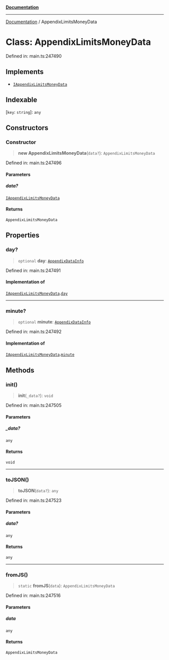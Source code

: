 [**Documentation**](../README.md)

***

[Documentation](../README.md) / AppendixLimitsMoneyData

# Class: AppendixLimitsMoneyData

Defined in: main.ts:247490

## Implements

- [`IAppendixLimitsMoneyData`](../interfaces/IAppendixLimitsMoneyData.md)

## Indexable

\[`key`: `string`\]: `any`

## Constructors

### Constructor

> **new AppendixLimitsMoneyData**(`data?`): `AppendixLimitsMoneyData`

Defined in: main.ts:247496

#### Parameters

##### data?

[`IAppendixLimitsMoneyData`](../interfaces/IAppendixLimitsMoneyData.md)

#### Returns

`AppendixLimitsMoneyData`

## Properties

### day?

> `optional` **day**: [`AppendixDataInfo`](AppendixDataInfo.md)

Defined in: main.ts:247491

#### Implementation of

[`IAppendixLimitsMoneyData`](../interfaces/IAppendixLimitsMoneyData.md).[`day`](../interfaces/IAppendixLimitsMoneyData.md#day)

***

### minute?

> `optional` **minute**: [`AppendixDataInfo`](AppendixDataInfo.md)

Defined in: main.ts:247492

#### Implementation of

[`IAppendixLimitsMoneyData`](../interfaces/IAppendixLimitsMoneyData.md).[`minute`](../interfaces/IAppendixLimitsMoneyData.md#minute)

## Methods

### init()

> **init**(`_data?`): `void`

Defined in: main.ts:247505

#### Parameters

##### \_data?

`any`

#### Returns

`void`

***

### toJSON()

> **toJSON**(`data?`): `any`

Defined in: main.ts:247523

#### Parameters

##### data?

`any`

#### Returns

`any`

***

### fromJS()

> `static` **fromJS**(`data`): `AppendixLimitsMoneyData`

Defined in: main.ts:247516

#### Parameters

##### data

`any`

#### Returns

`AppendixLimitsMoneyData`
